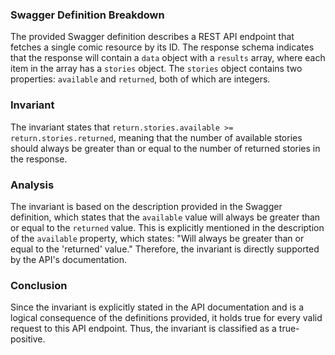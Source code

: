 ### Swagger Definition Breakdown
The provided Swagger definition describes a REST API endpoint that fetches a single comic resource by its ID. The response schema indicates that the response will contain a `data` object with a `results` array, where each item in the array has a `stories` object. The `stories` object contains two properties: `available` and `returned`, both of which are integers. 

### Invariant
The invariant states that `return.stories.available >= return.stories.returned`, meaning that the number of available stories should always be greater than or equal to the number of returned stories in the response. 

### Analysis
The invariant is based on the description provided in the Swagger definition, which states that the `available` value will always be greater than or equal to the `returned` value. This is explicitly mentioned in the description of the `available` property, which states: "Will always be greater than or equal to the 'returned' value." Therefore, the invariant is directly supported by the API's documentation. 

### Conclusion
Since the invariant is explicitly stated in the API documentation and is a logical consequence of the definitions provided, it holds true for every valid request to this API endpoint. Thus, the invariant is classified as a true-positive.
